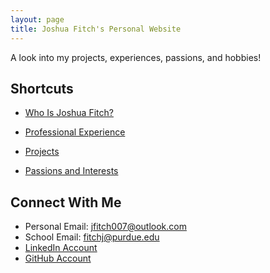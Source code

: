 ```yaml
---
layout: page
title: Joshua Fitch's Personal Website
---
```


A look into my projects, experiences, passions, and hobbies!

## Shortcuts

* [Who Is Joshua Fitch?](Pages/About-Me)

* [Professional Experience](Pages/Experience)

* [Projects](Pages/Projects)

* [Passions and Interests](Pages/Interests)

## Connect With Me

* Personal Email: jfitch007@outlook.com
* School Email: fitchj@purdue.edu
* [LinkedIn Account](https://www.linkedin.com/in/joshdfitch/)
* [GitHub Account](https://github.com/Josh-Fitch)
